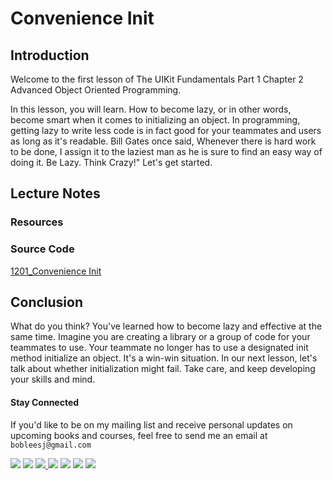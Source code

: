 # Convenience Init

## Introduction
Welcome to the first lesson of The UIKit Fundamentals Part 1 Chapter 2 Advanced Object Oriented Programming.

In this lesson, you will learn. How to become lazy, or in other words, become smart when it comes to initializing an object. In programming, getting lazy to write less code is in fact good for your teammates and users as long as it's readable. Bill Gates once said, Whenever there is hard work to be done, I assign it to the laziest man as he is sure to find an easy way of doing it. Be Lazy. Think Crazy!" Let's get started.

## Lecture Notes

### Resources




### Source Code
[1201_Convenience Init](https://www.dropbox.com/sh/irzwlfsvq551s9o/AAB0Taf5E7IFXPj-yzHuCSYoa?dl=0)

## Conclusion
What do you think? You've learned how to become lazy and effective at the same time. Imagine you are creating a library or a group of code for your teammates to use. Your teammate no longer has to use a designated init method initialize an object. It's a win-win situation. In our next lesson, let's talk about whether initialization might fail. Take care, and keep developing your skills and mind.

#### Stay Connected
If you'd like to be on my mailing list and receive personal updates on upcoming books and courses, feel free to send me an email at `bobleesj@gmail.com`
<p>
<a href="http://bobthedeveloper.io"><img src="https://img.shields.io/badge/Personal-Website-333333.svg"></a>
<a href="https://facebook.com/bobthedeveloper"><img src="https://img.shields.io/badge/Facebook-Like-3B5998.svg"></a> <a href="https://youtube.com/bobthedeveloper"><img src="https://img.shields.io/badge/YouTube-Subscribe-CE1312.svg"</a> <a href="https://twitter.com/bobleesj"><img src="https://img.shields.io/badge/Twitter-Follow-55ACEE.svg"></a> <a href="https://instagram.com/bobthedev
"><img src="https://img.shields.io/badge/Instagram-Follow-BB2F92.svg"></a> <a href="https://linkedin.com/in/bobleesj"><img src= "https://img.shields.io/badge/LinkedIn-Connect-0077B5.svg"></a>
<a href="https://medium.com/@bobleesj"><img src="https://img.shields.io/badge/Medium-Read-00AB6C.svg"/></a>
</p>
